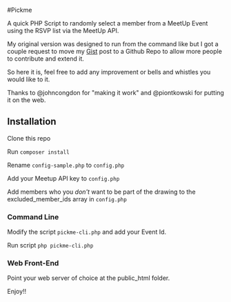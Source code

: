 #Pickme

A quick PHP Script to randomly select a member from a MeetUp Event
using the RSVP list via the MeetUp API.

My original version was designed to run from the command like but I got a couple
request to move my [Gist](https://gist.github.com/shocm/11260096) post to a Github Repo
to allow more people to contribute and extend it.

So here it is, feel free to add any improvement or bells and whistles you would like to it.

Thanks to @johncongdon for "making it work" and @piontkowski for putting it on the web.

## Installation

Clone this repo

Run ```composer install```

Rename ```config-sample.php``` to ```config.php```

Add your Meetup API key to ```config.php```

Add members who you _don't_ want to be part of the drawing to the excluded_member_ids array in ```config.php```

### Command Line

Modify the script ```pickme-cli.php``` and add your Event Id.

Run script ```php pickme-cli.php```

### Web Front-End

Point your web server of choice at the public_html folder.



Enjoy!!